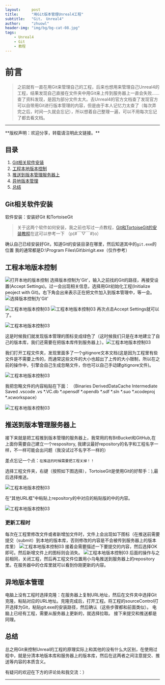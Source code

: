 ```yaml
---
layout:     post
title:      "用Git版本管理Unreal4工程"
subtitle:   "Git， Unreal4"
author:     "zhuowl"
header-img: "img/bg/bg-cat-08.jpg"
tags:
    - Unreal4
    - Git
    - 教程
---
```

# 前言
>之前就有一直在用Git来管理自己的工程，后来也想用来管理自己Unreal4的工程，结果发现自己直接在文件夹中用Git来上传到服务器上一直会失败……查了资料发现，是因为部分文件太大。去Unreal4的官方文档查了发现官方可以自带用Git进行版本管理的内容，但是由于本人记忆力太查了（每次弄完之后，时间一久就会忘记），所以想着自己整理一遍，可以不用每次忘记了都去看文档。

---
<p id = "set-up-blog"></p>
**版权声明：欢迎分享，转载请注明此文链接。**

## 目录
1. [Git相关软件安装](#Git-setup)
2. [工程本地版本控制](#in-pc)
3. [推送到版本管理服务器上](#submit)
4. [异地版本管理](#in-other-pc)
5. [总结](#all)

## Git相关软件安装

软件安装：安装好Git 和TortoiseGit

> 关于这两个软件如何安装，我之前也写过一点教程，[Git和TortoiseGit的安装教程](https://zhuowl.github.io/2017/10/24/build-a-blog-1/)在这可以参考一下
> （p(#￣▽￣#)o）

确认自己已经安装好Git，知道Git的安装目录在哪里，然后知道其中的`git.exe`的位置
我的通常都是D:\Program Files\Git\bin\git.exe（仅作参考）

## 工程本地版本控制
![打开本地的版本控制](/img/in-post/tourial/post-Unreal-Git-/01.png)
选择版本控制为'Git'，输入之前找的Git的路径，再接受设置(Accept Settings)。过一会出现相关信息，选择用Git初始化工程(Initialize peoject with Git)。右下角会出来表示正在把文件加入到版本管理中，等一会。
![选择版本控制为'Git'](/img/in-post/tourial/post-Unreal-Git-/02.png)

![工程本地版本控制03](/img/in-post/tourial/post-Unreal-Git-/03.png)
![工程本地版本控制03](/img/in-post/tourial/post-Unreal-Git-/04.png)
再次点击Accept Settings就可以了。

![工程本地版本控制03](/img/in-post/tourial/post-Unreal-Git-/05.png)

这是时候我们就发现版本管理的图标变成绿色了（这时候我们只是在本地建立了自己的版本库，我们还需要在把版本库传到服务器上）。![工程本地版本控制03](/img/in-post/tourial/post-Unreal-Git-/06.png)

我们打开工程文件夹，发现里面多了一个gitignore文本文档(这是因为工程里有些文件是不需要上传的，而通常这些文件的大小也超出了上传的大小限制，所以在之前的操作中，引擎会自己生成忽略文件，你也可以自己手动建gitignore文件)。

![工程本地版本控制03](/img/in-post/tourial/post-Unreal-Git-/07.png)

我把忽略文件的内容粘贴在下面：
（Binaries
DerivedDataCache
Intermediate
Saved
.vscode
.vs
*.VC.db
*.opensdf
*.opendb
*.sdf
*.sln
*.suo
*.xcodeproj
*.xcworkspace）

![工程本地版本控制03](/img/in-post/tourial/post-Unreal-Git-/08.png)

## 推送到版本管理服务器上

接下来就是把工程推到版本管理的服务器上，我常用的有BitBucket和GitHub,在上面你需要自己建立一个respository, 我建议最好repository的名字和工程名字一样，不一样可能会出问题（我没试过不名字不一样的）

差点忘记一个点：`在推送的时候需要把工程关掉！！`

选择工程文件夹，右键（按照如下图选择），TortoiseGit是使用Git的好帮手：),最后选择推送。

![工程本地版本控制03](/img/in-post/tourial/post-Unreal-Git-/09.png)

在“其他URL框”中粘贴上repository的中对应的粘贴版的中的内容。 

![工程本地版本控制03](/img/in-post/tourial/post-Unreal-Git-/010.png)

### 更新工程时
每次在工程里修改文件或者新增加文件时，文件上会出现如下图标（在推送前需要提交（submit）到本地的版本库，否则修改的内容是不会被传到服务器上的版本库里）
![工程本地版本控制03](/img/in-post/tourial/post-Unreal-Git-/011.png)
接着会需要描述一下要提交的内容，然后选择OK即可。然后新增文件上的图标则会消失。
![工程本地版本控制03](/img/in-post/tourial/post-Unreal-Git-/012.png)
后面的操作与之前相同，关闭工程，然后再工程文件位置用小乌龟推送到服务器上的repository里。在服务器中的仓库里就可以看到你刚更新的内容。

## 异地版本管理
电脑上没有工程时选择克隆：在服务器上复制URL地址，然后在文件夹中选择Git克隆，粘贴对应的URL地址。克隆完成后，打开工程。将工程的sourceControl打开选择为Git，粘贴git.exe的安装路径，然后确认（这些步骤都和前面类似）。
电脑上已经有工程，需要从服务器上更新的，就选择拉取。
接下来提交和推送都是同理。
## 总结
总之用Git来控制Unreal的工程的原理实际上和其他的没有什么大区别，在使用过程中，就是分清本地版本库和服务器上的版本库，然后在这两者之间注意提交、推送等内容的本质含义。

有疑问的欢迎在下方的评论处和我交流：）

---


